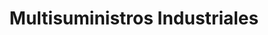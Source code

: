 ---
title: "Multisuministros Industriales"
url: /los-martires/multisuministros-industriales/
shop: Eisenwaren
---